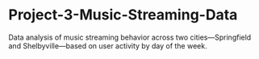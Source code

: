 # Project-3-Music-Streaming-Data
Data analysis of music streaming behavior across two cities—Springfield and Shelbyville—based on user activity by day of the week.
